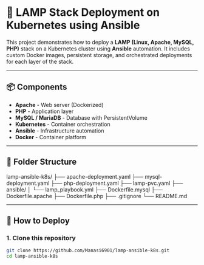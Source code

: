 # 🐧 LAMP Stack Deployment on Kubernetes using Ansible

This project demonstrates how to deploy a **LAMP (Linux, Apache, MySQL, PHP)** stack on a Kubernetes cluster using **Ansible** automation. It includes custom Docker images, persistent storage, and orchestrated deployments for each layer of the stack.

---

## 📦 Components

- **Apache** - Web server (Dockerized)
- **PHP** - Application layer
- **MySQL / MariaDB** - Database with PersistentVolume
- **Kubernetes** - Container orchestration
- **Ansible** - Infrastructure automation
- **Docker** - Container platform

---

## 📁 Folder Structure

lamp-ansible-k8s/
├── apache-deployment.yaml
├── mysql-deployment.yaml
├── php-deployment.yaml
├── lamp-pvc.yaml
├── ansible/
│ └── lamp_playbook.yml
├── Dockerfile.mysql
├── Dockerfile.apache
├── Dockerfile.php
├── .gitignore
└── README.md

---

## 🚀 How to Deploy

### 1. Clone this repository
```bash
git clone https://github.com/Manasi6901/lamp-ansible-k8s.git
cd lamp-ansible-k8s
